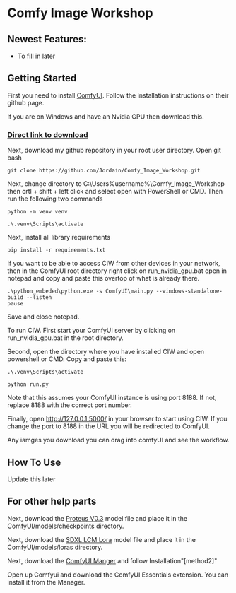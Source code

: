 # Comfy Image Workshop

## Newest Features:
* To fill in later

## Getting Started

First you need to install [ComfyUI](https://github.com/comfyanonymous/ComfyUI). Follow the installation instructions on their github page. 

If you are on Windows and have an Nvidia GPU then download this.

### [Direct link to download](https://github.com/comfyanonymous/ComfyUI/releases/download/latest/ComfyUI_windows_portable_nvidia_cu121_or_cpu.7z)

Next, download my github repository in your root user directory. Open git bash

	git clone https://github.com/Jordain/Comfy_Image_Workshop.git

Next, change directory to C:\Users\%username%\Comfy_Image_Workshop then crtl + shift + left click and select open with PowerShell or CMD. Then run the following two commands

	python -m venv venv

	.\.venv\Scripts\activate

Next, install all library requirements

	pip install -r requirements.txt

If you want to be able to access CIW from other devices in your network, then in the ComfyUI root directory right click on run_nvidia_gpu.bat open in notepad and copy and paste this overtop of what is already there.

	.\python_embeded\python.exe -s ComfyUI\main.py --windows-standalone-build --listen
	pause

Save and close notepad. 

To run CIW. First start your ComfyUI server by clicking on run_nvidia_gpu.bat in the root directory. 

Second, open the directory where you have installed CIW and open powershell or CMD. Copy and paste this:

	.\.venv\Scripts\activate

    python run.py

Note that this assumes your ComfyUI instance is using port 8188. If not, replace 8188 with the correct port number.

Finally, open http://127.0.0.1:5000/ in your browser to start using CIW. If you change the port to 8188 in the URL you will be redirected to ComfyUI.


Any iamges you download you can drag into comfyUI and see the workflow.

## How To Use

Update this later


## For other help parts

Next, download the [Proteus V0.3](https://huggingface.co/dataautogpt3/ProteusV0.3/resolve/main/ProteusV0.3.safetensors?download=true) model file and place it in the ComfyUI/models/checkpoints directory.

Next, download the [SDXL LCM Lora](https://huggingface.co/latent-consistency/lcm-lora-sdxl/resolve/main/pytorch_lora_weights.safetensors?download=true) model file and place it in the ComfyUI/models/loras directory.

Next, download the [ComfyUI Manger](https://github.com/ltdrdata/ComfyUI-Manager) and follow Installation"[method2]"

Open up Comfyui and download the ComfyUI Essentials extension. You can install it from the Manager.